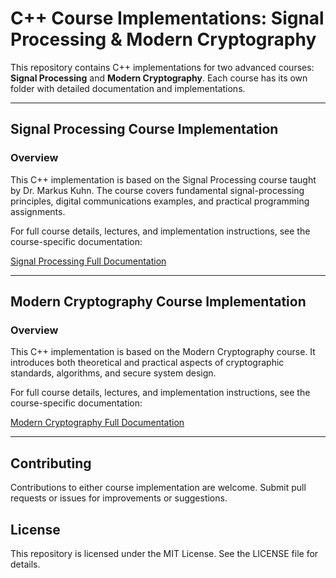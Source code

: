 # C++ Course Implementations: Signal Processing & Modern Cryptography

This repository contains C++ implementations for two advanced courses: **Signal Processing** and **Modern Cryptography**. Each course has its own folder with detailed documentation and implementations.

---

## Signal Processing Course Implementation

### Overview
This C++ implementation is based on the Signal Processing course taught by Dr. Markus Kuhn. The course covers fundamental signal-processing principles, digital communications examples, and practical programming assignments.

For full course details, lectures, and implementation instructions, see the course-specific documentation:

[Signal Processing Full Documentation](./DSP/readme.md)

---

## Modern Cryptography Course Implementation

### Overview
This C++ implementation is based on the Modern Cryptography course. It introduces both theoretical and practical aspects of cryptographic standards, algorithms, and secure system design.

For full course details, lectures, and implementation instructions, see the course-specific documentation:

[Modern Cryptography Full Documentation](./End/readme.md)

---

## Contributing
Contributions to either course implementation are welcome. Submit pull requests or issues for improvements or suggestions.

## License
This repository is licensed under the MIT License. See the LICENSE file for details.

